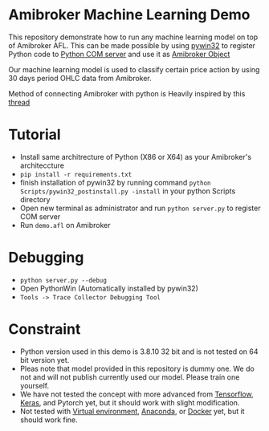 # Amibroker Machine Learning Demo

This repository demonstrate how to run any machine learning model on top of Amibroker AFL. This can be made possible by using [pywin32](https://github.com/mhammond/pywin32) to register Python code to [Python COM server](http://timgolden.me.uk/pywin32-docs/html/com/win32com/HTML/QuickStartServerCom.html) and use it as [Amibroker Object](https://www.amibroker.com/guide/afl/createobject.html)

Our machine learning model is used to classify certain price action by using 30 days period OHLC data from Amibroker.

Method of connecting Amibroker with python is Heavily inspired by this [thread](https://forum.amibroker.com/t/is-it-possible-to-run-python-on-amibroker/1809)

# Tutorial

- Install same architrecture of Python (X86 or X64) as your Amibroker's architeccture
- `pip install -r requirements.txt`
- finish installation of pywin32 by running command `python Scripts/pywin32_postinstall.py -install` in your python Scripts directory
- Open new terminal as administrator and run `python server.py` to register COM server
- Run `demo.afl` on Amibroker

# Debugging

- `python server.py --debug`
- Open PythonWin (Automatically installed by pywin32)
- `Tools -> Trace Collector Debugging Tool`

# Constraint

- Python version used in this demo is 3.8.10 32 bit and is not tested on 64 bit version yet.
- Pleas note that model provided in this repository is dummy one. We do not and will not publish currently used our model. Please train one yourself.
- We have not tested the concept with more advanced from [Tensorflow](https://www.tensorflow.org/), [Keras](https://keras.io/), and Pytorch yet, but it should work with slight modification.
- Not tested with [Virtual environment](https://docs.python.org/3/library/venv.html), [Anaconda](anaconda), or [Docker](https://hub.docker.com/_/python) yet, but it should work fine.

